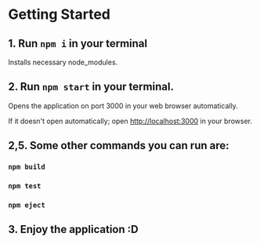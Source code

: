 # Getting Started

## 1. Run `npm i` in your terminal

Installs necessary node_modules.

## 2. Run `npm start` in your terminal.

Opens the application on port 3000 in your web browser automatically.

If it doesn't open automatically; open [http://localhost:3000](http://localhost:3000) in your browser.

## 2,5. Some other commands you can run are: 

### `npm build`
### `npm test`
### `npm eject`

## 3. Enjoy the application :D
